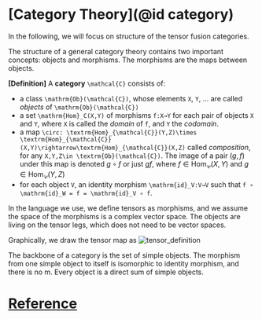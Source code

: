 # [Category Theory](@id category)

In the following, we will focus on structure of the tensor fusion categories.

The structure of a general category theory contains two important concepts: objects and morphisms. The morphisms are the maps between objects.

**[Definition]** A **category** ``\mathcal{C}`` consists of:
*   a class ``\mathrm{Ob}(\mathcal{C})``, whose elements ``X``, ``Y``, … are called *objects* of ``\mathrm{Ob}(\mathcal{C})``
*   a set ``\mathrm{Hom}_C(X,Y)`` of morphisms ``f:X→Y`` for each pair of objects ``X`` and ``Y``, where ``X`` is called the *domain* of ``f``, and ``Y`` the *codomain*.
*   a map ``\circ: \textrm{Hom}_{\mathcal{C}}(Y,Z)\times \textrm{Hom}_{\mathcal{C}}(X,Y)\rightarrow\textrm{Hom}_{\mathcal{C}}(X,Z)``
called *composition*, for any ``X,Y,Z\in \textrm{Ob}(\mathcal{C})``. The image of a pair $(g,f)$ under this map is denoted $g\circ f$ or just $gf$, where $f\in\textrm{Hom}_{\mathcal{C}}(X,Y)$ and $g\in\textrm{Hom}_{\mathcal{C}}(Y,Z)$
*   for each object ``V``, an identity morphism ``\mathrm{id}_V:V→V`` such that
    ``f ∘ \mathrm{id}_W = f = \mathrm{id}_V ∘ f``.





In the language we use, we define tensors as morphisms, and we assume the space of the morphisms is a complex vector space. The objects are living on the tensor legs, which does not need to be vector spaces.

Graphically, we draw the tensor map as
![tensor_definition](images/introduction_tensor_definition.svg)

The backbone of a category is the set of simple objects. The morphism from one simple object to itself is isomorphic to identity morphism, and there is no m. Every object is a direct sum of simple objects.















































# [Reference](@id_reference)
[^TensorKit]: https://github.com/Jutho/TensorKit.jl

[^TeNPy]: https://github.com/tenpy/tenpy

[^MPSKit]: https://github.com/maartenvd/MPSKit.jl
